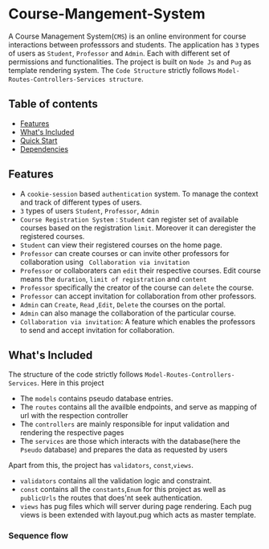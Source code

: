 # Course-Mangement-System
A Course Management System(``CMS``) is an online environment for course interactions between professsors and students. The application has ``3`` types of users as ``Student``, ``Professor`` and ``Admin``. Each with different set of permissions and functionalities. The project is built on ``Node Js`` and ``Pug`` as template rendering system. The ``Code Structure`` strictly follows ``Model-Routes-Controllers-Services structure``.

## Table of contents

- [Features](#features)
- [What's Included](#whats-included)
- [Quick Start](#quick-start)
- [Dependencies](#documentation)

## Features
+ A ``cookie-session`` based ``authentication`` system. To manage the context and track of different types of users.
+ ``3`` types of users ``Student``, ``Professor``, ``Admin``
+ ``Course Registration System`` : ``Student`` can register set of available courses based on the registration ``limit``. Moreover it can deregister the registered courses.
+ ``Student`` can view their registered courses on the home page.
+ ``Professor`` can create courses or can invite other professors for collaboration using `` Collaboration via invitation``
+ ``Professor`` or collaboraters can ``edit`` their respective courses. Edit course means the ``duration``, ``limit of registration`` and ``content``
+ ``Professor`` specifically the creator of the course can ``delete`` the course. 
+ ``Professor`` can accept invitation for collaboration from other professors.
+ ``Admin`` can ``Create``, ``Read`` ,``Edit``, ``Delete`` the courses on the portal.
+ ``Admin`` can also manage the collaboration of the particular course.
+ ``Collaboration via invitation``: A feature which enables the professors to send and accept invitation for collaboration.

## What's Included
The structure of the code strictly follows ``Model-Routes-Controllers-Services``. Here in this project 
+ The ``models`` contains pseudo database entries.
+ The ``routes`` contains all the availble endpoints, and serve as mapping of url with the respection controller
+ The ``controllers`` are mainly responsible for input validation and rendering the respective pages
+ The ``services`` are those which interacts with the database(here the ``Pseudo`` database) and prepares the data as requested by users

Apart from this, the project has ``validators``, ``const``,``views``.
+ ``validators`` contains all the validation logic and constraint.
+ ``const`` contains all the ``constants``,``Enum`` for this project as well as ``publicUrls`` the routes that does'nt seek authentication.
+ ``views`` has pug files which will server during page rendering. Each pug views is been extended with layout.pug which acts as master template.
### Sequence flow
